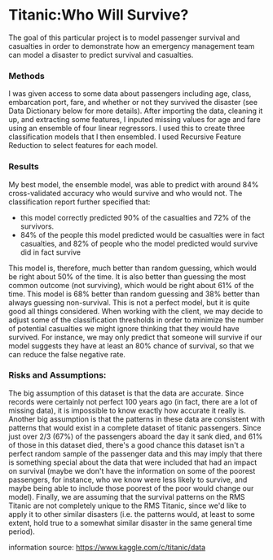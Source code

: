 # Titanic:Who Will Survive?
The goal of this particular project is to model passenger survival and casualties in order to demonstrate how an emergency management team can model a disaster to predict survival and casualties.
### Methods
I was given access to some data about passengers including age, class, embarcation port, fare, and whether or not they survived the disaster (see Data Dictionary below for more details). After importing the data, cleaning it up, and extracting some features, I inputed missing values for age and fare using an ensemble of four linear regressors. I used this to create three classification models that I then ensembled. I used Recursive Feature Reduction to select features for each model.
### Results
My best model, the ensemble model, was able to predict with around 84% cross-validated accuracy who would survive and who would not. The classification report further specified that:
- this model correctly predicted 90% of the casualties and 72% of the survivors. 
- 84% of the people this model predicted would be casualties were in fact casualties, and 82% of people who the model predicted would survive did in fact survive

This model is, therefore, much better than random guessing, which would be right about 50% of the time. It is also better than guessing the most common outcome (not surviving), which would be right about 61% of the time. This model is 68% better than random guessing and 38% better than always guessing non-survival. This is not a perfect model, but it is quite good all things considered. When working with the client, we may decide to adjust some of the classification thresholds in order to minimize the number of potential casualties we might ignore thinking that they would have survived. For instance, we may only predict that someone will survive if our model suggests they have at least an 80% chance of survival, so that we can reduce the false negative rate.
### Risks and Assumptions:
The big assumption of this dataset is that the data are accurate. Since records were certainly not perfect 100 years ago (in fact, there are a lot of missing data), it is impossible to know exactly how accurate it really is. Another big assumption is that the patterns in these data are consistent with patterns that would exist in a complete dataset of titanic passengers. Since just over 2/3 (67%) of the passengers aboard the day it sank died, and 61% of those in this dataset died, there's a good chance this dataset isn't a perfect random sample of the passenger data and this may imply that there is something special about the data that were included that had an impact on survival (maybe we don't have the information on some of the poorest passengers, for instance, who we know were less likely to survive, and maybe being able to include those poorest of the poor would change our model). Finally, we are assuming that the survival patterns on the RMS Titanic are not completely unique to the RMS Titanic, since we'd like to apply it to other similar disasters (i.e. the patterns would, at least to some extent, hold true to a somewhat similar disaster in the same general time period).

information source: https://www.kaggle.com/c/titanic/data
